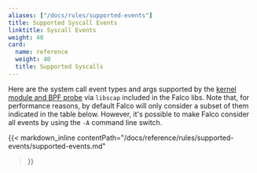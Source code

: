 ```yaml
---
aliases: ["/docs/rules/supported-events"]
title: Supported Syscall Events
linktitle: Syscall Events
weight: 40
card:
  name: reference
  weight: 40
  title: Supported Syscalls
---
```


Here are the system call event types and args supported by the [kernel module and BPF probe](/docs/event-sources/drivers) via `libscap` included in the Falco libs. Note that, for performance reasons, by default Falco will only consider a subset of them indicated in the table below. However, it's possible to make Falco consider all events by using the `-A` command line switch.

<!--
generated with:
falco --list-syscall-events --markdown
-->

{{< markdown_inline
    contentPath="/docs/reference/rules/supported-events/supported-events.md"
>}}
